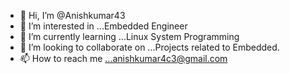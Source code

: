 - 👋 Hi, I’m @Anishkumar43
- 👀 I’m interested in ...Embedded Engineer
- 🌱 I’m currently learning ...Linux System Programming
- 💞️ I’m looking to collaborate on ...Projects related to Embedded.
- 📫 How to reach me ...anishkumar4c3@gmail.com

<!---
Anishkumar43/Anishkumar43 is a ✨ special ✨ repository because its `README.md` (this file) appears on your GitHub profile.
You can click the Preview link to take a look at your changes.
--->
